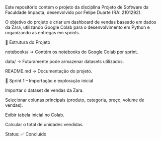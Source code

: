Este repositório contém o projeto da disciplina Projeto de Software da Faculdade Impacta, desenvolvido por Felipe Duarte (RA: 2101292).

O objetivo do projeto é criar um dashboard de vendas baseado em dados da Zara, utilizando Google Colab para o desenvolvimento em Python e organizando as entregas em sprints.

🚀 Estrutura do Projeto

notebooks/ → Contém os notebooks do Google Colab por sprint.

data/ → Futuramente pode armazenar datasets utilizados.

README.md → Documentação do projeto.

📌 Sprint 1 – Importação e exploração inicial

Importar o dataset de vendas da Zara.

Selecionar colunas principais (produto, categoria, preço, volume de vendas).

Exibir tabela inicial no Colab.

Calcular o total de unidades vendidas.

Status: ✅ Concluído
